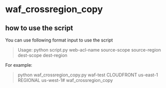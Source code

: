 # waf_crossregion_copy

## how to use the script
You can use following format input to use the script

> Usage: python script.py web-acl-name source-scope source-region dest-scope dest-region

For example:

> python waf_crossregion_copy.py waf-test CLOUDFRONT us-east-1 REGIONAL us-west-1# waf_crossregion_copy
